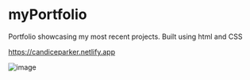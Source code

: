 # myPortfolio
Portfolio showcasing my most recent projects.
Built using html and CSS

https://candiceparker.netlify.app

![image](https://user-images.githubusercontent.com/48888775/118411430-7f140200-b662-11eb-8199-94250843eb41.png)
